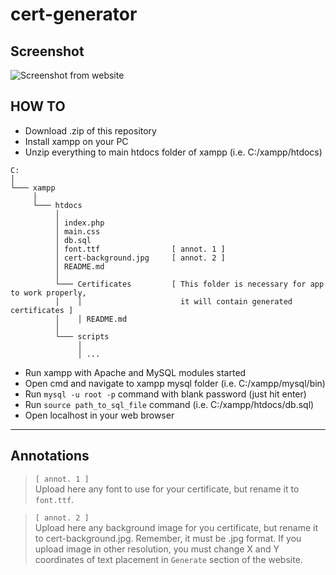 # cert-generator

## Screenshot

![Screenshot from website](https://iili.io/hUOhYJ.png)

## HOW TO

- Download .zip of this repository
- Install xampp on your PC
- Unzip everything to main htdocs folder of xampp (i.e. C:/xampp/htdocs)
```
C:
│
└─── xampp
     │  
     └─── htdocs
          │   
          │ index.php
          │ main.css
          │ db.sql
          │ font.ttf                [ annot. 1 ]
          │ cert-background.jpg     [ annot. 2 ]
          │ README.md
          │
          └─── Certificates         [ This folder is necessary for app to work properly,
          │    │                      it will contain generated certificates ]
          │    │ README.md
          │ 
          └─── scripts
               │
               │ ...
```
- Run xampp with Apache and MySQL modules started
- Open cmd and navigate to xampp mysql folder (i.e. C:/xampp/mysql/bin)
- Run `mysql -u root -p` command with blank password (just hit enter)
- Run `source path_to_sql_file` command (i.e. C:/xampp/htdocs/db.sql)
- Open localhost in your web browser
---
## Annotations

> `[ annot. 1 ]`\
> Upload here any font to use for your certificate, but rename it to `font.ttf`.

> `[ annot. 2 ]`\
> Upload here any background image for you certificate, but rename it to cert-background.jpg. Remember, it must be .jpg format. If you upload image in other resolution, you must change X and Y coordinates of text placement in `Generate` section of the website.
